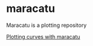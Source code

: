 # maracatu
Maracatu is a plotting repository

[Plotting curves with maracatu](/Plotting%20Curves.ipynb)
